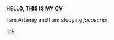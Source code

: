 **HELLO, THIS IS MY CV**

I am Artemiy and I am studying *javascript*



[link](https://artalexmir.github.io/rsschool-cv/cv)